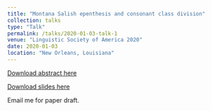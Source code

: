 ```yaml
---
title: "Montana Salish epenthesis and consonant class division"
collection: talks
type: "Talk"
permalink: /talks/2020-01-03-talk-1
venue: "Linguistic Society of America 2020"
date: 2020-01-03
location: "New Orleans, Louisiana"
---
```


[Download abstract here](http://_fesobolak.github.io/files/SSILA2020_abstract.pdf)

[Download slides here](http://_fesobolak.github.io/files/SSILA2020_presentation.pdf)

Email me for paper draft.
